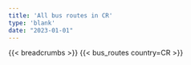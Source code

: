 ```yaml
---
title: 'All bus routes in CR'
type: 'blank'
date: "2023-01-01"
---
```


{{< breadcrumbs >}}
{{< bus_routes country=CR >}}
